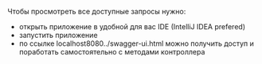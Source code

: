 Чтобы просмотреть все доступные запросы нужно:
  - открыть приложение в удобной для вас IDE (IntelliJ IDEA prefered)
  - запустить приложение
  - по ссылке localhost8080../swagger-ui.html можно получить доступ и поработать самостоятельно с методами контроллера
